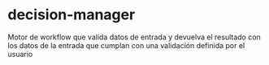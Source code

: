 # decision-manager

Motor de workflow que valida datos de entrada y devuelva el resultado con los datos de la entrada que cumplan con una validación definida por el usuario